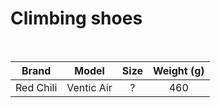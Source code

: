 # Climbing shoes

<br>

|   Brand   |   Model    | Size  | Weight (g) |
| :-------: | :--------: | :---: | :--------: |
| Red Chili | Ventic Air |   ?   |    460     |